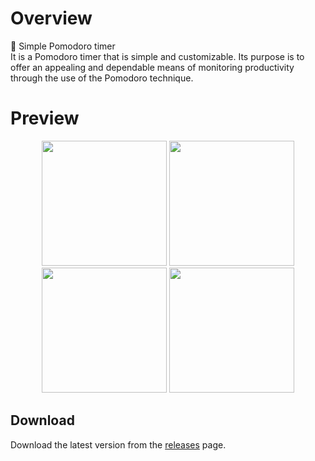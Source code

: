 # Overview
🍅 Simple Pomodoro timer
<br/>
It is a Pomodoro timer that is simple and customizable. Its purpose is to offer an appealing and dependable means of monitoring productivity through the use of the Pomodoro technique.
# Preview
<div align="center">
  <img src="https://user-images.githubusercontent.com/84407094/230582712-dfbce388-ceae-4258-babb-39d3642284fd.png" width="200" />   <img src="https://user-images.githubusercontent.com/84407094/230582872-8a34ab68-bbc6-4891-a82c-3a457d9febd2.png" width="200" />
</div>

<div align="center">
  <img src="https://user-images.githubusercontent.com/84407094/230582640-78138b9f-cb52-4785-b14f-5bd027e796d0.png" width="200" /> <img src="https://user-images.githubusercontent.com/84407094/230582916-6c7b6f94-dbff-483a-86e3-3a69c43290aa.png" width="200" />
</div>

## Download
Download the latest version from the [releases](https://github.com/Xek0mb1k/Pomodoro/releases) page.


